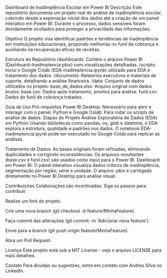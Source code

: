 Dashboard de Inadimplência Escolar em Power BI
Descrição
Este repositório documenta um projeto real de análise de inadimplência escolar, cobrindo desde a exploração inicial dos dados até a criação de um painel interativo em Power BI. Durante o processo, dados sensíveis foram devidamente ocultados para proteger a privacidade das informações.


Objetivo
O projeto visa identificar padrões e tendências de inadimplência em instituições educacionais, propondo melhorias no funil de cobrança e auxiliando na recuperação eficaz de receitas.


Estrutura do Repositório
/dashboards: Contém o arquivo Power BI (Dashboard-Inadimplencia.pbix) com visualizações detalhadas.
/scripts: Inclui o Google Colab (EDA-inadimplencia.ipynb) utilizado para EDA e tratamento dos dados.
/documents: Relatórios executivos e materiais de suporte, detalhando a análise financeira.
/data: Conjunto de dados utilizados no projeto:
base_de_dados.xlsx: Arquivo original com dados brutos.
base.csv: Dados após tratamento, prontos para análise.
funil.csv: Dados do funil de cobrança tratados.


Guia de Uso
Pré-requisitos
Power BI Desktop: Necessário para abrir e interagir com o painel.
Python e Google Colab: Para rodar os scripts de análise de dados.
Etapas do Projeto
Análise Exploratória de Dados (EDA) em Python:
Usando bibliotecas como pandas, os, glob e datetime, o EDA explora a estrutura, qualidade e padrões nos dados.
O notebook EDA-inadimplencia.ipynb pode ser executado no Google Colab para replicar as análises.


Tratamento de Dados:
As bases originais foram refinadas, eliminando duplicidades e corrigindo inconsistências.
Os arquivos resultantes (base.csv e funil.csv) são usados como input para o Power BI.
Dashboard em Power BI:
O painel interativo visualiza dados críticos de inadimplência, segmentação por região, série e unidade.
O arquivo .pbix é carregado diretamente no Power BI Desktop para análise visual.


Contribuições
Colaborações são incentivadas. Siga os passos para contribuir:


Realize um fork do projeto.


Crie uma nova branch (git checkout -b feature/MinhaFeature).


Faça commit das alterações (git commit -m 'Adicionar nova feature').


Envie para a branch (git push origin feature/MinhaFeature).


Abra um Pull Request.


Licença
Este projeto está sob a MIT License - veja o arquivo LICENSE para mais detalhes.


Contato
Para dúvidas ou sugestões, entre em contato com Andres Silva no LinkedIn.
